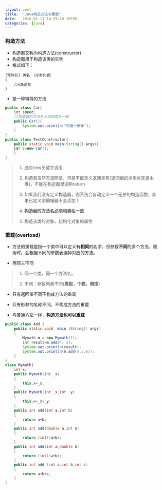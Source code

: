 ```yaml
---
layout: post
title:  "Java构造方法与重载"
date:   2016-01-11 14:25:20 +0700
categories: [java]
---
```


### 构造方法 ###

- 构造器又称为构造方法(constructor)
- 构造器用于构造该类的实例
- 格式如下：

```	
[修饰符] 类名 （形参列表）
{
	//n条语句	
}
```

- 是一种特殊的方法:

```java
public class Car{
	int speed;
	//构造器的方法名必须和类名一致
	public Car(){
		System.out.println("构造一辆车");
	}
}
public class TestConstructor{
	public static void main(String[] args){
	Car c=new Car();	
	}
}
```


> 1. 通过new关键字调用
>
> 2. 构造器虽然有返回值，但是不能定义返回类型(返回值的类型肯定是本类)，不能在构造器里调用return
>
> 3. 如果我们没有定义构造器，则系统会自动定义一个无参的构造函数，如果已定义则编辑器不会添加！
> 
> 4. **构造器的方法名必须和类名一致**
> 
> 5. 构造该类的对象，初始化对象的属性



### 重载(overload) ###

- 方法的重载是指一个类中可以定义有**相同**的名字，但参数**不同**的多个方法。调用时，会根据不同的参数表选择对应的方法。

-  两同三不同

> 1. 同一个类，同一个方法名。
> 
> 2. 不同：参数列表不同(**类型，个数，顺序**)

- 只有返回值不同不构成方法的重载

- 只有形参的名称不同，不构成方法的重载

- 与普通方法一样，**构造方法也可以重载**

```java
public class Add {
	public static void  main (String[] args)
	{
		Mymath m = new Mymath(1);
		int result=m.add(4, 5);
		System.out.println(result);
		System.out.println(m.add(4,5,6));
	}
}
class Mymath{
	int x;
	public Mymath(int _x)
	{
		this.x=_x;
	}
	public Mymath(int _x,int _y)
	{
		this.x=_x+_y;
	}
	public int add(int a,int b)
	{
		return a+b;
	}
	public int add(double a,int b)
	{
		return (int)(a+b);
	}
	public int add(int a,double b)
	{
		return (int)(a+b);
	}
	public int add (int a,int b,int c)
	{
		return a+b+c;
	}
}

```


